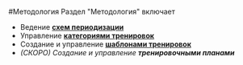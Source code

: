 #Методология
Раздел "Методология" включает
* Ведение **[схем периодизации](/methodology/periodisation-schemes.md)**
* Управление **[категориями тренировок](/basics/categories.md)**
* Создание и управление **[шаблонами тренировок](/basics/templates.md)**
* _(СКОРО) Создание и управление **тренировочными планами**_